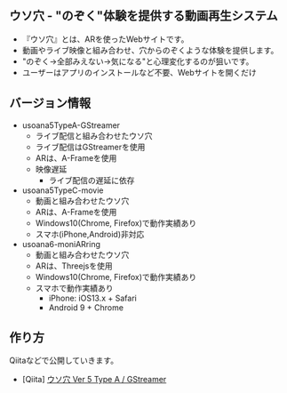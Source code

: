 ## ウソ穴 - "のぞく"体験を提供する動画再生システム

- 『ウソ穴』とは、ARを使ったWebサイトです。
- 動画やライブ映像と組み合わせ、穴からのぞくような体験を提供します。
- "のぞく→全部みえない→気になる"と心理変化するのが狙いです。
- ユーザーはアプリのインストールなど不要、Webサイトを開くだけ


## バージョン情報


- usoana5TypeA-GStreamer
    - ライブ配信と組み合わせたウソ穴
    - ライブ配信はGStreamerを使用
    - ARは、A-Frameを使用
    - 映像遅延
        - ライブ配信の遅延に依存
- usoana5TypeC-movie
    - 動画と組み合わせたウソ穴
    - ARは、A-Frameを使用
    - Windows10(Chrome, Firefox)で動作実績あり
    - スマホ(iPhone,Android)非対応
- usoana6-moniARring
    - 動画と組み合わせたウソ穴
    - ARは、Threejsを使用
    - Windows10(Chrome, Firefox)で動作実績あり
    - スマホで動作実績あり
        - iPhone: iOS13.x + Safari
        - Android 9 + Chrome

## 作り方

Qiitaなどで公開していきます。

- [Qiita] [ウソ穴 Ver 5 Type A / GStreamer](https://qiita.com/zgw426/items/39fd3973ab8ce0a7e69c)





